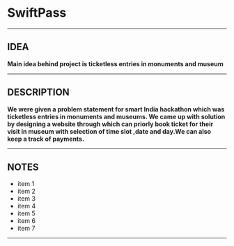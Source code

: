 # SwiftPass
---
## IDEA
**Main idea behind project is ticketless entries in monuments and museum**
___
## DESCRIPTION
**We were given a problem statement for smart India hackathon which was ticketless entries in monuments and museums. We came up with solution by designing a website
through which can priorly book ticket for their visit in museum with selection of time slot ,date and day.We can also keep a track of payments.**


___
## NOTES
* item 1
* item 2
* item 3
* item 4
* item 5
* item 6
* item 7
___
